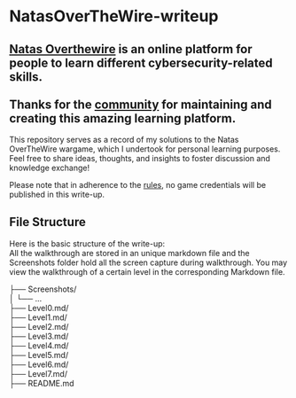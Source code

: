 # NatasOverTheWire-writeup

[Natas Overthewire](https://overthewire.org/wargames/natas/) is an online platform for people to learn different cybersecurity-related skills. <br>
<br>
Thanks for the [community](https://overthewire.org/information/staff.html) for maintaining and creating this amazing learning platform. <br>
------

This repository serves as a record of my solutions to the Natas OverTheWire wargame, which I undertook for personal learning purposes. <br>
Feel free to share ideas, thoughts, and insights to foster discussion and knowledge exchange! <br>

Please note that in adherence to the [rules](https://overthewire.org/rules/), no game credentials will be published in this write-up. <br>

## File Structure
Here is the basic structure of the write-up: <br>
All the walkthrough are stored in an unique markdown file and the Screenshots folder hold all the screen capture during walkthrough. You may view the walkthrough of a certain level in the corresponding Markdown file.  <br>

├── Screenshots/ <br>
│ └── ...        <br>
├── Level0.md/   <br> 
├── Level1.md/   <br>
├── Level2.md/   <br>
├── Level3.md/   <br>
├── Level4.md/   <br>
├── Level5.md/   <br>
├── Level6.md/   <br>
├── Level7.md/   <br>
├── README.md    <br>

